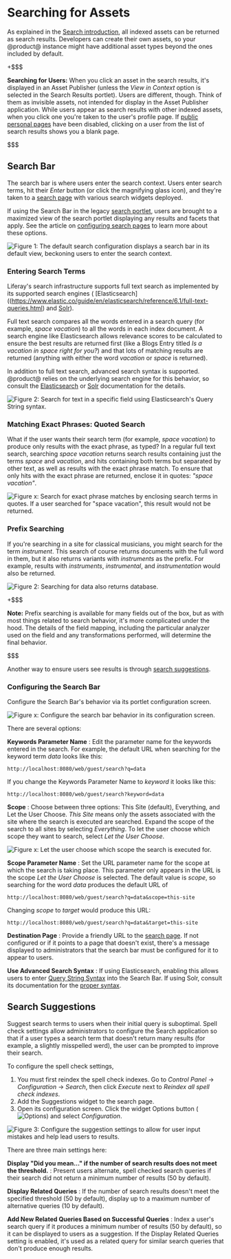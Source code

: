 # Searching for Assets [](id=searching-for-assets)

As explained in the 
[Search introduction](/discover/portal/-/knowledge_base/7-1/search), 
all indexed assets can be returned as search results. Developers can create
their own assets, so your @product@ instance might have additional asset types
beyond the ones included by default. 

+$$$

**Searching for Users:** When you click an asset in the search results, it's
displayed in an Asset Publisher (unless the *View in Context* option is selected
in the Search Results portlet). Users are different, though. Think of them as
invisible assets, not intended for display in the Asset Publisher application.
While users appear as search results with other indexed assets, when you click
one you're taken to the user's profile page. If 
[public personal pages](/discover/portal/-/knowledge_base/7-1/creating-sites#customizing-personal-sites)
have been disabled, clicking on a user from the list of search results shows you a
blank page.

$$$

## Search Bar [](id=search-bar)

The search bar is where users enter the search context. Users enter search
terms, hit their *Enter* button (or click the magnifying glass icon), and
they're taken to a 
[search page](/discover/portal/-/knowledge_base/7-1/configuring-search-pages) 
with various search widgets deployed. 

If using the Search Bar in the legacy 
[search portlet](discover/portal/-/knowledge_base/7-1/configuring-search-pages#legacy-search-experience), 
users are brought to a maximized view of the search portlet displaying any
results and facets that apply. See the article on
[configuring search pages](discover/portal/-/knowledge_base/7-1/configuring-search-pages#legacy-search-experience) to learn more about these options.

![Figure 1: The default search configuration displays a search bar in its default view,
beckoning users to enter the search context.](../../images/search-bar.png)

### Entering Search Terms [](id=entering-search-terms)

Liferay's search infrastructure supports full text search as implemented by its
supported search engines (
[Elasticsearch]((https://www.elastic.co/guide/en/elasticsearch/reference/6.1/full-text-queries.html) 
and 
[Solr](http://lucene.apache.org/solr/features.html)).

Full text search compares all the words entered in a search query (for example,
*space vacation*) to all the words in each index document. A search engine like
Elasticsearch allows relevance scores to be calculated to ensure the best
results are returned first (like a Blogs Entry titled *Is a vacation in space
right for you?*) and that lots of matching results are returned (anything with
either the word *vacation* or *space* is returned). 

In addition to full text search, advanced search syntax is supported. @product@
relies on the underlying search engine for this behavior, so consult the
[Elasticsearch](https://www.elastic.co/guide/en/elasticsearch/reference/6.1/query-dsl-query-string-query.html#query-string-syntax)
or 
[Solr](https://lucene.apache.org/solr/guide/6_6/query-syntax-and-parsing.html)
documentation for the details.

![Figure 2: Search for text in a specific field using Elasticsearch's Query String syntax.](../../images/search-advanced-syntax.png)

### Matching Exact Phrases: Quoted Search

What if the user wants their search term (for example, _space vacation_) to
produce only results with the exact phrase, as typed? In a regular full text
search, searching _space vacation_ returns search results containing just the
terms _space_ and _vacation_, and hits containing both terms but separated by
other text, as well as results with the exact phrase match. To ensure that only
hits with the exact phrase are returned, enclose it in quotes: _"space
vacation"_.

![Figure x: Search for exact phrase matches by enclosing search terms in quotes. If a user searched for _"space vacation"_, this result would not be returned.](../../images/search-quoted.png)

### Prefix Searching [](id=prefix-searching)

If you're searching in a site for classical musicians, you might search for the
term *instrument*. This search of course returns documents with the full word in
them, but it also returns variants with *instruments* as the prefix. For
example, results with *instruments*, *instrumental*, and *instrumentation* would
also be returned.

![Figure 2: Searching for *data* also returns *database*.](../../images/search-prefix.png)

+$$$

**Note:** Prefix searching is available for many fields out of the box, but as
with most things related to search behavior, it's more complicated under the
hood. The details of the field mapping, including the particular analyzer used
on the field and any transformations performed, will determine the final
behavior.

$$$

Another way to ensure users see results is through 
[search suggestions](#search-suggestions).

### Configuring the Search Bar [](id=configuring-the-search-bar)

Configure the Search Bar's behavior via its portlet configuration screen.

![Figure x: Configure the search bar behavior in its configuration screen.](../../images/search-bar-configuration.png)

There are several options:

**Keywords Parameter Name**
: Edit the parameter name for the keywords entered in the search. For example,
the default URL when searching for the keyword term _data_ looks like
this: 

    http://localhost:8080/web/guest/search?q=data

If you change the Keywords Parameter Name to _keyword_ it looks like this:

    http://localhost:8080/web/guest/search?keyword=data

**Scope** 
: Choose between three options: This Site (default), Everything, and Let the
User Choose. *This Site* means only the assets associated with the site where the
search is executed are searched. Expand the scope of the search to all sites by
selecting *Everything*. To let the user choose which scope they want to search,
select *Let the User Choose*.

![Figure x: Let the user choose which scope the search is executed for.](../../images/search-scope.png)

**Scope Parameter Name**
: Set the URL parameter name for the scope at which the search is taking place.
This parameter only appears in the URL is the scope _Let the User Choose_ is
selected. The default value is _scope_, so searching for the word
_data_ produces the default URL of

    http://localhost:8080/web/guest/search?q=data&scope=this-site

Changing _scope_ to _target_ would produce this URL:

    http://localhost:8080/web/guest/search?q=data&target=this-site

**Destination Page**
: Provide a friendly URL to the 
[search page](/discover/portal/-/knowledge_base/7-1/configuring-search-pages).
If not configured or if it points to a page that doesn't exist, there's a
message displayed to administrators that the search bar must be configured for
it to appear to users.

**Use Advanced Search Syntax**
: If using Elasticsearch, enabling this allows users to enter 
[Query String Syntax](https://www.elastic.co/guide/en/elasticsearch/reference/6.1/query-dsl-query-string-query.html#query-string-syntax) 
into the Search Bar. If using Solr, consult its documentation for the 
[proper syntax](https://lucene.apache.org/solr/guide/6_6/query-syntax-and-parsing.html).

## Search Suggestions

Suggest search terms to users when their initial query is suboptimal. Spell
check settings allow administrators to configure the Search application so that
if a user types a search term that doesn't return many results (for example, a
slightly misspelled werd), the user can be prompted to improve their
search. 

To configure the spell check settings, 

1.  You must first reindex the spell check indexes. Go to *Control Panel* &rarr;
    *Configuration* &rarr; *Search*, then click *Execute* next to *Reindex all
    spell check indexes*.
2.  Add the Suggestions widget to the search page.
3.  Open its configuration screen. Click the widget Options button (![Options](../../../images/icon-app-options.png)) and select *Configuration*.

![Figure 3: Configure the suggestion settings to allow for user input mistakes and help lead users to results.](../../images/search-suggestions.png)

There are three main settings here:

**Display "Did you mean..." if the number of search results does not meet the
threshold.**
: Present users alternate, spell checked search queries if their search did not
return a minimum number of results (50 by default).

**Display Related Queries**
: If the number of search results doesn't meet the specified threshold (50 by
default), display up to a maximum number of alternative queries (10 by default).

**Add New Related Queries Based on Successful Queries**
: Index a user's search query if it produces a minimum number of results (50 by
default), so it can be displayed to users as a suggestion. If the Display
Related Queries setting is enabled, it's used as a related query for similar
search queries that don't produce enough results.

